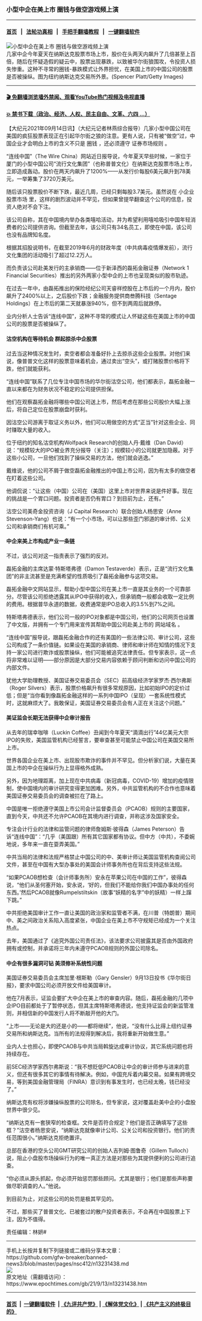 ### 小型中企在美上市 圈钱与做空游戏频上演
------------------------

#### [首页](https://github.com/gfw-breaker/banned-news3/blob/master/README.md) &nbsp;&nbsp;|&nbsp;&nbsp; [法轮功真相](https://github.com/begood0513/basic/blob/master/README.md)  &nbsp;&nbsp;|&nbsp;&nbsp; [手把手翻墙教程](https://github.com/gfw-breaker/guides/wiki)  &nbsp;&nbsp;|&nbsp;&nbsp; [一键翻墙软件](https://github.com/gfw-breaker/nogfw/blob/master/README.md)  



<div><img alt="小型中企在美上市 圈钱与做空游戏频上演" class="attachment-djy_600_400 size-djy_600_400 wp-post-image" src="https://i.epochtimes.com/assets/uploads/2015/04/1405051335342270-600x400.jpg"/>
<div class="caption">
 几家中企今年夏天在纳斯达克股票市场上市，股价在头两天内飙升了几倍甚至上百倍，随后在怀疑造假的疑云中，股票出现暴跌，以致被华尔街狼围攻，令投资人损失惨重。这种不寻常的圈钱-暴跌模式让外界担忧，在美国上市的中国公司的股票是否被操纵。图为纽约纳斯达克交易所外景。(Spencer Platt/Getty Images)
</div></div><hr/>

#### [ 🎬  免翻墙浏览墙外禁闻、观看YouTube热门视频及电视直播](https://github.com/gfw-breaker/HelloWorld)

#### [ 💥  禁书下载（政治、经济、人权、民主自由、文革、六四 ...）](https://github.com/gfw-breaker/books/blob/master/README.md)

<div><p>
 【大纪元2021年09月14日讯】（大纪元记者林燕综合报导）几家小型中国公司在美国的疯狂股票表现正在引起华尔街之狼的注意。更有人说，只有被“做空”过，中国企业才会明白上市的含义不只是
 <ok href="https://www.epochtimes.com/gb/tag/%E5%9C%88%E9%92%B1.html">
  圈钱
 </ok>
 ，还必须遵守
 <ok href="https://www.epochtimes.com/gb/tag/%E8%AF%81%E5%88%B8%E5%B8%82%E5%9C%BA%E8%A7%84%E5%88%99.html">
  证券市场规则
 </ok>
 。
</p>
<p>
 “连线中国”（The Wire China）网站近日报导说，今年夏天早些时候，一家位于厦门的小型中国公司“流行文化集团”（也称普普文化）在纳斯达克股票市场上市，立即造成轰动。股价在两天内飙升了1200%——从发行价每股6美元飙升到78美元，一举筹集了3720万美元。
</p>
<p>
 随后该只股票股价不断下跌，最近几周，已经只剩每股3.7美元。虽然说在
 <ok href="https://www.epochtimes.com/gb/tag/%E5%B0%8F%E4%BC%81%E4%B8%9A%E8%82%A1%E7%A5%A8%E5%B8%82%E5%9C%BA.html">
  小企业股票市场
 </ok>
 里，这样的剧烈波动并不罕见，但如果曾提早翻查这个公司的信息，投资人绝对不会下注。
</p>
<p>
 该公司自称，其在中国境内举办各类嘻哈活动，并为希望利用嘻哈吸引中国年轻消费者的公司提供咨询。但截至去年，该公司只有34名员工，即使在中国，该公司也没有品牌知名度。
</p>
<p>
 根据其招股说明书，在截至2019年6月的财政年度（中共病毒疫情爆发前），流行文化集团的活动吸引了超过12.2万人。
</p>
<p>
 而负责该公司赴美发行的主承销商——位于新泽西的磊拓金融证券（Network 1 Financial Securities）推出的另外两家小型中企的上市也呈现类似的股市轨迹。
</p>
<p>
 在过去一年中，由磊拓推出的保险经纪公司天睿祥控股在上市后的一个月内，股价飙升了2400%以上，之后股价下跌；金融服务提供商叁腾科技（Sentage Holdings）在上市后的第二天就暴涨940%，但不到两周后就跌停。
</p>
<p>
 业内分析人士告诉“连线中国”，这种不寻常的模式让人怀疑这些在美国上市的中国公司的股票是否被操纵了。
</p>
<h4>
 沽空机构在等待机会 群起掠杀中企股票
</h4>
<p>
 过去当这种情况发生时，卖空者都会准备好扑上去掠杀这些企业股票。对他们来说，像普普文化这样的股票意味着机会，通过卖出“空头”，或打赌股票价格将下跌，他们就能获利。
</p>
<p>
 “连线中国”联系了几位专注中国市场的华尔街沽空公司，他们都表示，磊拓金融一直以来都在为财务状况不稳定的公司提供担保。
</p>
<p>
 他们在观察磊拓金融将哪些中国公司送上市，然后考虑在那些公司股价大幅上涨后，将自己定位在股票崩盘时获利。
</p>
<p>
 因沽空公司游离于取证义务以外，他们可以用做空的方式“正当”针对这些企业、同时赚取大量的收入。
</p>
<p>
 位于纽约的知名沽空机构Wolfpack Research的创始人丹‧戴维（Dan David）说：“规模较大的IPO被业界充分报导（关注）；规模较小的公司就更加隐蔽。对于这些小公司，一旦他们找到了操纵交易的方法，他们就会逃逸。”
</p>
<p>
 戴维说，他的公司不屑于做空磊拓金融推出的中国上市公司，因为有太多的做空者在盯着这些公司。
</p>
<p>
 他调侃说：“让这些（中国）公司在（美国）这里上市对世界来说是件好事。现在的挑战是一个胃口问题。投资者是否仍有胃口？到目前为止，还有。”
</p>
<p>
 沽空公司美奇金投资咨询（J Capital Research）联合创始人杨思安（Anne Stevenson-Yang）也说：“有一个小市场，可以让那些歪门邪道的审计师、公关公司和承销商们有机可乘。”
</p>
<h4>
 中企来美上市构成产业一条链
</h4>
<p>
 不过，该公司对这一指责表示了强烈的反对。
</p>
<p>
 磊拓金融的主席达蒙‧特斯塔弗德（Damon Testaverde）表示，正是“流行文化集团”的非主流甚至是充满希望的性质吸引了磊拓金融参与这项交易。
</p>
<p>
 磊拓金融中文网站显示，帮助小型中国公司在美上市一直是其业务的一个可靠部分。尽管该公司拒绝透露其从IPO中获得的收入，但承销商一般都会收取一定比例的费用。根据普华永道的数据，收费通常是IPO总收入的3.5%到7%之间。
</p>
<p>
 特斯塔弗德表示，他们公司一般的IPO对象都是中国公司，他们的公司网页也设置了中文版，并拥有一个专门用来宣传其帮助中国公司赴美上市的
 <ok href="http://www.publicchinesecompanies.com">
  网站域名
 </ok>
 。
</p>
<p>
 “连线中国”报导说，跟磊拓金融合作的还有美国的一些法律公司、审计公司，这些公司构成了一条价值链。如果设在美国的承销商、律师和审计师在知情的情况下支持一家公司进行欺诈或股票操纵，他们可能被追究法律责任。但专家表示，这一点将非常难以证明——部分原因是大部分交易内容依赖于顾问判断和访问中国公司的内部文件。
</p>
<p>
 犹他大学助理教授、美国证券交易委员会（SEC）前高级经济学家罗杰‧西尔弗斯（Roger Silvers）表示，股票价格飙升有很多常规原因，比如初始IPO的定价过低；但是“当你看到像磊拓金融这样的一系列中国IPO（呈现）一套系统性模式时，这就麻烦大了。我敢保证，美国证券交易委员会有人正在关注这个问题。”
</p>
<h4>
 美证监会长期无法获得中企审计报告
</h4>
<p>
 从去年的瑞幸咖啡（Luckin Coffee）丑闻到今年夏天“滴滴出行”44亿美元大宗IPO的失败，美国监管机构已经誓言，要审查甚至可能禁止中国公司在美国交易所上市。
</p>
<p>
 世界各国企业在美上市、出现股市欺诈的事件并不罕见。但分析家们说，大量在美国上市的中企在操纵行为上显得格外成熟。
</p>
<p>
 另外，因为地理距离，加上现在中共病毒（新冠病毒，COVID-19）增加的疫情限制，使中国境内的审计研究变得更加困难。另外，中共监管机构的不合作也意味着美国证券交易委员会的调查被拦在了路上。
</p>
<p>
 中国是唯一拒绝遵守美国上市公司会计监督委员会（PCAOB）规则的主要国家，直到今天，中共还不允许PCAOB在其境内进行调查，并称这涉及国家安全。
</p>
<p>
 专注会计行业的法律和监管问题的律师詹姆斯‧彼得森（James Peterson）告诉“连线中国”：“几乎（美国跟）所有其它国家都有协议。但中方（中共），不委婉地说，多年来一直在耍弄美国。”
</p>
<p>
 中共当局的法律和法规严格禁止中国公司的中、美审计师让美国监管机构查阅公司文件，甚至在中国有大型办事处的美国会计师事务所也在背后支持这些法规。
</p>
<p>
 “如果PCAOB想检查（会计师事务所）安永在苹果公司在中国的工作”，彼得森说，“他们从圣何塞开始，安永说，‘好的，但我们不能给你我们中国办事处的任何东西。’然后PCAOB就像Rumpelstiltskin（故事“妖精的名字”中的妖精）一样上蹿下跳。”
</p>
<p>
 中共拒绝美国审计工作一直让美国的政治家和监管者不满，在川普（特朗普）期间中、美之间政治关系陷入高度紧张，中国企业在美上市不守规矩已经成为一个关注热点。
</p>
<p>
 去年，美国通过了《追究外国公司责任法》，该法要求公司披露其是否由外国政府拥有或控制，并承诺将三年内未遵守PCAOB规则的外国公司除名。
</p>
<h4>
 中企有很多漏洞可钻 美须修补系统性问题
</h4>
<p>
 美国证券交易委员会主席加里‧根斯勒（Gary Gensler）9月13日投书《华尔街日报》，要求中国公司必须开放文件给美国审计。
</p>
<p>
 他在7月表示，证监会要扩大中企在美上市的审查内容。随后，磊拓金融的几项中企IPO目前都处于了暂停状态，但其主席特斯塔弗德说，他支持证监会的新监管准则，并相信新的中国发行人将不断敲开他的大门。
</p>
<p>
 “上市——无论是大的还是小的——都将继续”，他说，“没有什么比得上纽约证券交易所和纳斯达克。当所有的法规得到解决后，我将重新开始做生意。”
</p>
<p>
 业内人士也担心，即使PCAOB与中共当局斡旋达成审计协议，其它系统问题也将持续存在。
</p>
<p>
 前SEC经济学家西尔弗斯说：“我不想贬低PCAOB让中企的审计师参与进来的意义，但还有很多其它的事情有待解决。例如，中国充斥着内幕交易。如果有跨境交易，等到美国金融管理局（FINRA）意识到有事发生时，也已经太晚，钱已经没了。”
</p>
<p>
 纳斯达克有权将涉嫌操纵股票的公司除名，但专家说，这对覆盖赴美中企的小盘股世界中很少见。
</p>
<p>
 “纳斯达克有一套狭窄的检查框。文件是否符合规定？他们是否正确填写了这些框？”沽空者杨思安说，“纳斯达克就像审计公司、公关公司和投资银行。他们的责任范围很小。”纳斯达克拒绝置评。
</p>
<p>
 总部在香港的空头公司GMT研究公司的创始人吉列姆‧图鲁奇（Gillem Tulloch）说，阻止小盘股市场操纵行为的唯一真正方法是对那些为其提供便利的公司进行追查。
</p>
<p>
 “你必须从源头抓起，你必须开始惩罚那些顾问。尤其是银行；他们是那些声称要做尽职调查的人。”他说。
</p>
<p>
 到目前为止，对这些公司的处罚是极其罕见的。
</p>
<p>
 不过，那些买了普普文化、已被套过的散户投资者表示，不会再在中国股票上下注，因为不值得。
</p>
<p>
 责任编辑：林妍#
</p>
</div>
<hr/>
手机上长按并复制下列链接或二维码分享本文章：<br/>
https://github.com/gfw-breaker/banned-news3/blob/master/pages/nsc412/n13231438.md <br/>
<a href='https://github.com/gfw-breaker/banned-news3/blob/master/pages/nsc412/n13231438.md'><img src='https://github.com/gfw-breaker/banned-news3/blob/master/pages/nsc412/n13231438.md.png'/></a> <br/>
原文地址（需翻墙访问）：https://www.epochtimes.com/gb/21/9/13/n13231438.htm


------------------------
#### [首页](https://github.com/gfw-breaker/banned-news3/blob/master/README.md) &nbsp;|&nbsp; [一键翻墙软件](https://github.com/gfw-breaker/nogfw/blob/master/README.md) &nbsp;| [《九评共产党》](https://github.com/gfw-breaker/9ping.md/blob/master/README.md#九评之一评共产党是什么) | [《解体党文化》](https://github.com/gfw-breaker/jtdwh.md/blob/master/README.md) | [《共产主义的终极目的》](https://github.com/gfw-breaker/gczydzjmd.md/blob/master/README.md)


<img src='http://gfw-breaker.win/banned-news3/pages/nsc412/n13231438.md' width='0px' height='0px'/>